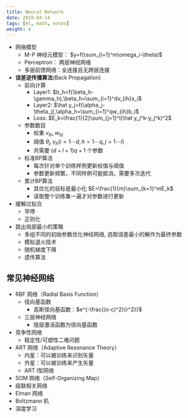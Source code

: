 ```yaml
---
title: Neural Network
date: 2019-04-14
tags: [ml, math, notes]
weight: 4
---
```


* 网络模型
    * M-P 神经元模型： $y=f(\sum_{i=1}^m\omega_i-\theta)$
    * Perceptron： 两层神经网络
    * 多层前馈网络：全连接且无跨层连接
* **误差逆传播算法**(Back Propagation)
    * 前向计算
        * Layer1: $b_h=f(\beta_h-\gamma_h),\beta_h=\sum_{i=1}^dv_{ih}x_i$
        * Layer2: $\hat y_j=f(\alpha_j-\theta_j),\alpha_h=\sum_{i=1}^qw_{ih}b_i$
        * Loss: $E_k=\frac{1}{2}\sum_{j=1}^l(\hat y_j^k-y_j^k)^2$
    * 参数数⽬
        * 权重 $v_{ih},w_{hj}$
        * 阈值 $\theta_j,\gamma_h(i=1\cdots d,h=1\cdots q,j=1\cdots l)$
        * 共需要 $(d+l+1)q+1$ 个参数
    * 标准BP算法
        * 每次针对单个训练样例更新权值与阈值
        * 参数更新频繁，不同样例可能抵消，需要多次迭代
    * 累计BP算法
        * 其优化的⽬标是最⼩化 $E=\frac{1}{m}\sum_{k=1}^mE_k$
        * 读取整个训练集一遍才对参数进行更新
* 缓解过拟合
    * 早停
    * 正则化
* 跳出局部最小的策略
    * 多组不同的初始参数优化神经网络, 选取误差最小的解作为最终参数
    * 模拟退火技术
    * 随机梯度下降
    * 遗传算法

## 常见神经网络

* RBF 网络（Radial Basis Function）
    * 径向基函数
        * 高斯径向基函数：$e^{-\frac{(x-c)^2}{r^2}}$
    * 三层神经网络
        * 隐层激活函数为径向基函数
* 竞争性网络
    * 稳定性/可塑性二难问题
* ART 网络（Adaptive Resonance Theory）
    * 内星：可以被训练来识别矢量
    * 外星：可以被训练来产生矢量
    * ART I型网络
* SOM 网络（Self-Organizing Map）
* 级联相关网络
* Elman 网络
* Boltzmann 机
* 深度学习
